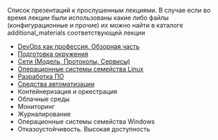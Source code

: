Список презентаций к прослушенным лекциями.
В случае если во время лекции были использованы какие либо файлы (конфигурационные и прочие) их можно найти в каталоге additional_materials соответствующей лекции
- [DevOps как профессия. Обзорная часть][1]
- [Подготовка окружения][2]
- [Сети (Модель, Протоколы, Сервисы)][3]
- [Операционные системы семейства Linux][4]
- [Разработка ПО][5]
- [Средства автоматизации][6]
- Контейнеризация и оркестрация
- Облачные среды
- Мониторинг
- Журналирование
- Операционные системы семейства Windows
- Отказоустойчивость. Высокая доступность


[1]: https://github.com/Uglykoyote/epamdevops2019/blob/master/unit1/Unit%201.pdf
[2]: https://github.com/Uglykoyote/epamdevops2019/blob/master/unit2/Unit%202.pdf
[3]: https://github.com/Uglykoyote/epamdevops2019/blob/master/unit3/Unit%203.pdf
[4]: https://github.com/Uglykoyote/epamdevops2019/blob/master/unit4/Unit%204.pdf
[5]: https://github.com/Uglykoyote/epamdevops2019/blob/master/unit5/Unit%205.pdf
[6]: https://github.com/Uglykoyote/epamdevops2019/blob/master/unit6/Unit%206.pdf
